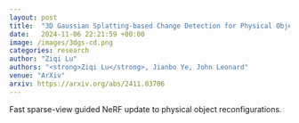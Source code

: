 ```yaml
---
layout: post
title:  "3D Gaussian Splatting-based Change Detection for Physical Object Rearrangement"
date:   2024-11-06 22:21:59 +00:00
image: /images/3dgs-cd.png
categories: research
author: "Ziqi Lu"
authors: "<strong>Ziqi Lu</strong>, Jianbo Ye, John Leonard"
venue: "ArXiv"
arxiv: https://arxiv.org/abs/2411.03706
---
```


Fast sparse-view guided NeRF update to physical object reconfigurations.